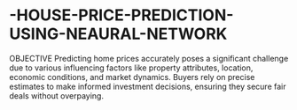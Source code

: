 # -HOUSE-PRICE-PREDICTION-USING-NEAURAL-NETWORK
OBJECTIVE Predicting home prices accurately poses a significant challenge due to various influencing factors like property attributes, location, economic conditions, and market dynamics. Buyers rely on precise estimates to make informed investment decisions, ensuring they secure fair deals without overpaying. 
